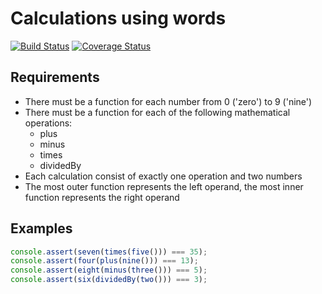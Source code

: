# Calculations using words

[![Build Status](https://img.shields.io/travis/vadimgoncharov/calculations-using-words/master.svg)](https://travis-ci.org/vadimgoncharov/calculations-using-words)
[![Coverage Status](https://img.shields.io/coveralls/vadimgoncharov/calculations-using-words/master.svg)](https://coveralls.io/r/vadimgoncharov/calculations-using-words)

## Requirements

* There must be a function for each number from 0 ('zero') to 9 ('nine')
* There must be a function for each of the following mathematical operations:
  * plus
  * minus
  * times
  * dividedBy
* Each calculation consist of exactly one operation and two numbers
* The most outer function represents the left operand, the most inner function represents the right operand

## Examples

```js
console.assert(seven(times(five())) === 35);
console.assert(four(plus(nine())) === 13);
console.assert(eight(minus(three())) === 5);
console.assert(six(dividedBy(two())) === 3);
```